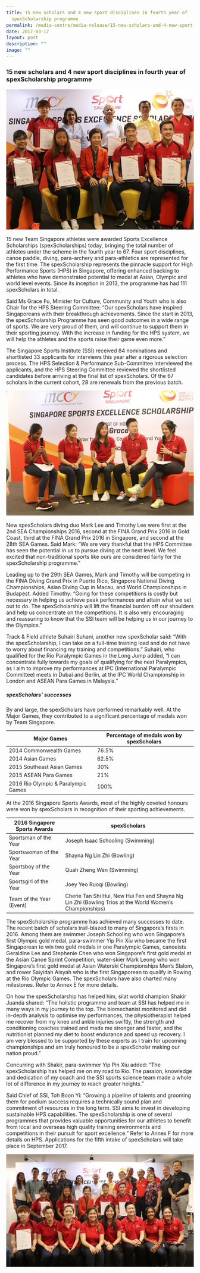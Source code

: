 ```yaml
---
title: 15 new scholars and 4 new sport disciplines in fourth year of
  spexScholarship programme
permalink: /media-centre/media-release/15-new-scholars-and-4-new-sport-disciplines-in-fourth-year-of/
date: 2017-03-17
layout: post
description: ""
image: ""
---
```

### **15 new scholars and 4 new sport disciplines in fourth year of spexScholarship programme**
![](/images/Media%20Centre/Media%20Release/2017/March/Minister%20Fu%20with%20some%20of%20the%2015%20new%20spexScholars%20800x600.jpeg)

15 new Team Singapore athletes were awarded Sports Excellence Scholarships (spexScholarships) today, bringing the total number of athletes under the scheme in the fourth year to 67. Four sport disciplines, canoe paddle, diving, para-archery and para-athletics are represented for the first time. The spexScholarship represents the pinnacle support for High Performance Sports (HPS) in Singapore, offering enhanced backing to athletes who have demonstrated potential to medal at Asian, Olympic and world level events. Since its inception in 2013, the programme has had 111 spexScholars in total.

Said Ms Grace Fu, Minister for Culture, Community and Youth who is also Chair for the HPS Steering Committee: “Our spexScholars have inspired Singaporeans with their breakthrough achievements. Since the start in 2013, the spexScholarship Programme has seen good outcomes in a wide range of sports. We are very proud of them, and will continue to support them in their sporting journey.  With the increase in funding for the HPS system, we will help the athletes and the sports raise their game even more.”

The Singapore Sports Institute (SSI) received 84 nominations and shortlisted 33 applicants for interviews this year after a rigorous selection process. The HPS Selection & Performance Sub-Committee interviewed the applicants, and the HPS Steering Committee reviewed the shortlisted candidates before arriving at the final list of spexScholars. Of the 67 scholars in the current cohort, 28 are renewals from the previous batch.

![](/images/Media%20Centre/Media%20Release/2017/March/Sharing%20by%20existing%20SpexScholars.jpeg)

New spexScholars diving duo Mark Lee and Timothy Lee were first at the 2nd SEA Championships 2016, second at the FINA Grand Prix 2016 in Gold Coast, third at the FINA Grand Prix 2016 in Singapore, and second at the 28th SEA Games. Said Mark: “We are very thankful that the HPS Committee has seen the potential in us to pursue diving at the next level. We feel excited that non-traditional sports like ours are considered fairly for the spexScholarship programme.”

Leading up to the 29th SEA Games, Mark and Timothy will be competing in the FINA Diving Grand Prix in Puerto Rico, Singapore National Diving Championships, Asian Diving Cup in Macau, and World Championships in Budapest. Added Timothy: “Going for these competitions is costly but necessary in helping us achieve peak performances and attain what we set out to do. The spexScholarship will lift the financial burden off our shoulders and help us concentrate on the competitions. It is also very encouraging and reassuring to know that the SSI team will be helping us in our journey to the Olympics.”  

Track & Field athlete Suhairi Suhani, another new spexScholar said: “With the spexScholarship, I can take on a full-time training load and do not have to worry about financing my training and competitions.” Suhairi, who qualified for the Rio Paralympic Games in the Long Jump added, “I can concentrate fully towards my goals of qualifying for the next Paralympics, as I aim to improve my performances at IPC (International Paralympic Committee) meets in Dubai and Berlin, at the IPC World Championship in London and ASEAN Para Games in Malaysia.”

##### **spexScholars’ successes**

By and large, the spexScholars have performed remarkably well. At the Major Games, they contributed to a significant percentage of medals won by Team Singapore.

| Major Games | Percentage of medals won by spexScholars | 
| -------- | -------- | 
| 2014 Commonwealth Games     | 76.5%     | 
| 2014 Asian Games | 62.5% |
| 2015 Southeast Asian Games | 30% |
| 2015 ASEAN Para Games | 21% |
| 2016 Rio Olympic & Paralympic Games | 100% |


At the 2016 Singapore Sports Awards, most of the highly coveted honours were won by spexScholars in recognition of their sporting achievements.

| 2016 Singapore Sports Awards | spexScholars | 
| -------- | -------- | 
| Sportsman of the Year     | Joseph Isaac Schooling (Swimming)     | 
| Sportswoman of the Year | Shayna Ng Lin Zhi (Bowling) |
| Sportsboy of the Year | Quah Zheng Wen (Swimming) |
| Sportsgirl of the Year | Joey Yeo Ruoqi (Bowling) |
| Team of the Year (Event) | Cherie Tan Shi Hui, New Hui Fen and Shayna Ng Lin Zhi (Bowling Trios at the World Women’s Championships) |

The spexScholarship programme has achieved many successes to date. The recent batch of scholars trail-blazed to many of Singapore’s firsts in 2016. Among them are swimmer Joseph Schooling who won Singapore’s first Olympic gold medal, para-swimmer Yip Pin Xiu who became the first Singaporean to win two gold medals in one Paralympic Games, canoeists Geraldine Lee and Stephenie Chen who won Singapore’s first gold medal at the Asian Canoe Sprint Competition, water-skier Mark Leong who won Singapore’s first gold medal at Asian Waterski Championships Men’s Slalom, and rower Saiyidah Aisyah who is the first Singaporean to qualify in Rowing at the Rio Olympic Games. The spexScholars have also charted many milestones. Refer to Annex E for more details.

On how the spexScholarship has helped him, silat world champion Shakir Juanda shared: “The holistic programme and team at SSI has helped me in many ways in my journey to the top. The biomechanist monitored and did in-depth analysis to optimise my performances, the physiotherapist helped me recover from my knee and ankle injuries swiftly, the strength and conditioning coaches trained and made me stronger and faster, and the nutritionist planned my diet to boost endurance and speed up recovery. I am very blessed to be supported by these experts as I train for upcoming championships and am truly honoured to be a spexScholar making our nation proud.”

Concurring with Shakir, para-swimmer Yip Pin Xiu added: “The spexScholarship has helped me on my road to Rio. The passion, knowledge and dedication of my coach and the SSI sports science team made a whole lot of difference in my journey to reach greater heights.”

Said Chief of SSI, Toh Boon Yi: “Growing a pipeline of talents and grooming them for podium success requires a technically sound plan and commitment of resources in the long term. SSI aims to invest in developing sustainable HPS capabilities. The spexScholarship is one of several programmes that provides valuable opportunities for our athletes to benefit from local and overseas high quality training environments and competitions in their pursuit for sport excellence.” Refer to Annex F for more details on HPS. Applications for the fifth intake of spexScholars will take place in September 2017.

![](/images/Media%20Centre/Media%20Release/2017/March/Minister%20Fu%20with%20the%20new%20SpexScholars%20SportSG%20and%20NSAs.jpeg)